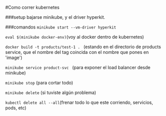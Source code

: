 #Como correr kubernetes

###setup
bajarse minikube, y el driver hyperkit.

###comandos
```minikube start --vm-driver hyperkit```

```eval $(minikube docker-env)```(voy al docker dentro de kubernetes)

```docker build -t products/test-1 . ``` (estando en el directorio de products service, que el nombre del tag coincida con el nombre que pones en 'image')

```minikube service product-svc ```   (para exponer el load balancer desde minikube)


```minikube stop``` (para cortar todo)

```minikube delete``` (si tuviste algún problema)

```kubectl delete all --all```(frenar todo lo que este corriendo, servicios, pods, etc)